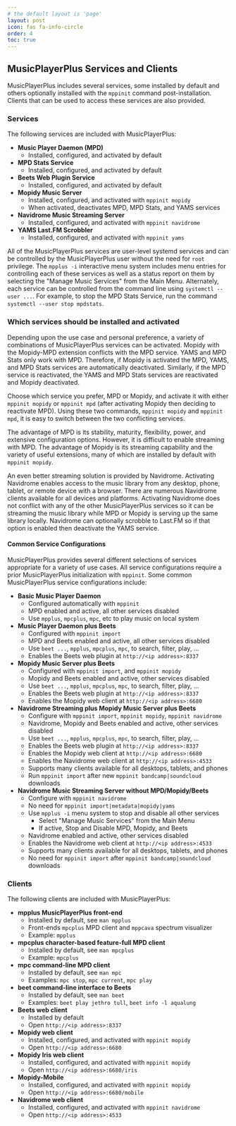 ```yaml
---
# the default layout is 'page'
layout: post
icon: fas fa-info-circle
order: 4
toc: true
---
```


## MusicPlayerPlus Services and Clients

MusicPlayerPlus includes several services, some installed by default and
others optionally installed with the `mppinit` command post-installation.
Clients that can be used to access these services are also provided.

### Services

The following services are included with MusicPlayerPlus:

- **Music Player Daemon (MPD)**
  - Installed, configured, and activated by default
- **MPD Stats Service**
  - Installed, configured, and activated by default
- **Beets Web Plugin Service**
  - Installed, configured, and activated by default
- **Mopidy Music Server**
  - Installed, configured, and activated with `mppinit mopidy`
  - When activated, deactivates MPD, MPD Stats, and YAMS services
- **Navidrome Music Streaming Server**
  - Installed, configured, and activated with `mppinit navidrome`
- **YAMS Last.FM Scrobbler**
  - Installed, configured, and activated with `mppinit yams`

All of the MusicPlayerPlus services are user-level systemd services and can
be controlled by the MusicPlayerPlus user without the need for `root` privilege.
The `mpplus -i` interactive menu system includes menu entries for controlling
each of these services as well as a status report on them by selecting the
"Manage Music Services" from the Main Menu. Alternately, each service can
be controlled from the command line using `systemctl --user ...`. For example,
to stop the MPD Stats Service, run the command `systemctl --user stop mpdstats`.

### Which services should be installed and activated

Depending upon the use case and personal preference, a variety of combinations
of MusicPlayerPlus services can be activated. Mopidy with the Mopidy-MPD
extension conflicts with the MPD service. YAMS and MPD Stats only work with
MPD. Therefore, if Mopidy is activated the MPD, YAMS, and MPD Stats services
are automatically deactivated. Similarly, if the MPD service is reactivated,
the YAMS and MPD Stats services are reactivated and Mopidy deactivated.

Choose which service you prefer, MPD or Mopidy, and activate it with either
`mppinit mopidy` or `mppinit mpd` (after activating Mopidy then deciding to
reactivate MPD). Using these two commands, `mppinit mopidy` and `mppinit mpd`,
it is easy to switch between the two conflicting services.

The advantage of MPD is its stability, maturity, flexibility, power, and
extensive configuration options. However, it is difficult to enable streaming
with MPD. The advantage of Mopidy is its streaming capability and the variety
of useful extensions, many of which are installed by default with
`mppinit mopidy`.

An even better streaming solution is provided by Navidrome. Activating
Navidrome enables access to the music library from any desktop, phone,
tablet, or remote device with a browser. There are numerous Navidrome clients
available for all devices and platforms. Activating Navidrome does not conflict
with any of the other MusicPlayerPlus services so it can be streaming the
music library while MPD or Mopidy is serving up the same library locally.
Navidrome can optionally scrobble to Last.FM so if that option is enabled
then deactivate the YAMS service.

#### Common Service Configurations

MusicPlayerPlus provides several different selections of services appropriate
for a variety of use cases. All service configurations require a prior
MusicPlayerPlus initialization with `mppinit`. Some common MusicPlayerPlus
service configurations include:

- **Basic Music Player Daemon**
  - Configured automatically with `mppinit`
  - MPD enabled and active, all other services disabled
  - Use `mpplus`, `mpcplus`, `mpc`, etc to play music on local system
- **Music Player Daemon plus Beets**
  - Configured with `mppinit import`
  - MPD and Beets enabled and active, all other services disabled
  - Use `beet ...`, `mpplus`, `mpcplus`, `mpc`, to search, filter, play, ...
  - Enables the Beets web plugin at `http://<ip address>:8337`
- **Mopidy Music Server plus Beets**
  - Configured with `mppinit import`, and `mppinit mopidy`
  - Mopidy and Beets enabled and active, other services disabled
  - Use `beet ...`, `mpplus`, `mpcplus`, `mpc`, to search, filter, play, ...
  - Enables the Beets web plugin at `http://<ip address>:8337`
  - Enables the Mopidy web client at `http://<ip address>:6680`
- **Navidrome Streaming plus Mopidy Music Server plus Beets**
  - Configure with `mppinit import`, `mppinit mopidy`, `mppinit navidrome`
  - Navidrome, Mopidy and Beets enabled and active, other services disabled
  - Use `beet ...`, `mpplus`, `mpcplus`, `mpc`, to search, filter, play, ...
  - Enables the Beets web plugin at `http://<ip address>:8337`
  - Enables the Mopidy web client at `http://<ip address>:6680`
  - Enables the Navidrome web client at `http://<ip address>:4533`
  - Supports many clients available for all desktops, tablets, and phones
  - Run `mppinit import` after new `mppinit bandcamp|soundcloud` downloads
- **Navidrome Music Streaming Server without MPD/Mopidy/Beets**
  - Configure with `mppinit navidrome`
  - No need for `mppinit import|metadata|mopidy|yams`
  - Use `mpplus -i` menu system to stop and disable all other services
    - Select "Manage Music Services" from the Main Menu
    - If active, Stop and Disable MPD, Mopidy, and Beets
  - Navidrome enabled and active, other services disabled
  - Enables the Navidrome web client at `http://<ip address>:4533`
  - Supports many clients available for all desktops, tablets, and phones
  - No need for `mppinit import` after `mppinit bandcamp|soundcloud` downloads

### Clients

The following clients are included with MusicPlayerPlus:

- **mpplus MusicPlayerPlus front-end**
  - Installed by default, see `man mpplus`
  - Front-ends `mpcplus` MPD client and `mppcava` spectrum visualizer
  - Example: `mpplus`
- **mpcplus character-based feature-full MPD client**
  - Installed by default, see `man mpcplus`
  - Example: `mpcplus`
- **mpc command-line MPD client**
  - Installed by default, see `man mpc`
  - Examples: `mpc stop`, `mpc current`, `mpc play`
- **beet command-line interface to Beets**
  - Installed by default, see `man beet`
  - Examples: `beet play jethro tull`, `beet info -l aqualung`
- **Beets web client**
  - Installed by default
  - Open `http://<ip address>:8337`
- **Mopidy web client**
  - Installed, configured, and activated with `mppinit mopidy`
  - Open `http://<ip address>:6680`
- **Mopidy Iris web client**
  - Installed, configured, and activated with `mppinit mopidy`
  - Open `http://<ip address>:6680/iris`
- **Mopidy-Mobile**
  - Installed, configured, and activated with `mppinit mopidy`
  - Open `http://<ip address>:6680/mobile`
- **Navidrome web client**
  - Installed, configured, and activated with `mppinit navidrome`
  - Open `http://<ip address>:4533`

